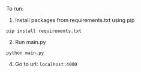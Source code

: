 To run:

1) Install packages from requirements.txt using pip

```pip install requirements.txt```

2) Run main.py

 ```python main.py```

4) Go to url: ```localhost:4000```

